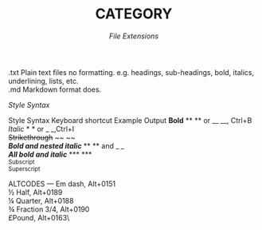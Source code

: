 <header>

<!--
  <<< Author notes: Course header >>>

-->

# CATEGORY

_File Extensions_
</header>

.txt Plain text files no formatting. e.g. headings, sub-headings, bold, italics, underlining, lists, etc.<br>
.md Markdown format does.

_Style Syntax_
</header>

Style	Syntax	Keyboard shortcut	Example	Output
**Bold**	** ** or __ __, Ctrl+B<br>
*Italic*	* * or _ _,Ctrl+I<br>
~~Strikethrough~~	~~ ~~<br>
**_Bold and nested italic_** ** ** and _ _<br>
***All bold and italic***	*** ***<br>
<sub>Subscript</sub>	<sub> </sub><br>
<sup>Superscript</sup>	<sup> </sup><br>

ALTCODES
— Em dash, Alt+0151\
½ Half, Alt+0189\
¼ Quarter, Alt+0188\
¾ Fraction 3/4, Alt+0190\
£Pound, Alt+0163\
